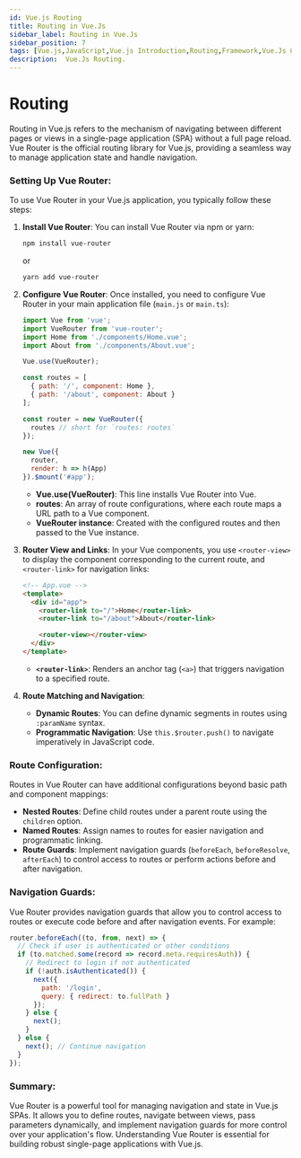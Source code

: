 ```yaml
---
id: Vue.js Routing
title: Routing in Vue.Js
sidebar_label: Routing in Vue.Js
sidebar_position: 7
tags: [Vue.js,JavaScript,Vue.js Introduction,Routing,Framework,Vue.Js Concepts]
description:  Vue.Js Routing.
---
```


# Routing

Routing in Vue.js refers to the mechanism of navigating between different pages or views in a single-page application (SPA) without a full page reload. Vue Router is the official routing library for Vue.js, providing a seamless way to manage application state and handle navigation.

### Setting Up Vue Router:

To use Vue Router in your Vue.js application, you typically follow these steps:

1. **Install Vue Router**:
   You can install Vue Router via npm or yarn:

   ```bash
   npm install vue-router
   ```

   or

   ```bash
   yarn add vue-router
   ```

2. **Configure Vue Router**:
   Once installed, you need to configure Vue Router in your main application file (`main.js` or `main.ts`):

   ```javascript
   import Vue from 'vue';
   import VueRouter from 'vue-router';
   import Home from './components/Home.vue';
   import About from './components/About.vue';

   Vue.use(VueRouter);

   const routes = [
     { path: '/', component: Home },
     { path: '/about', component: About }
   ];

   const router = new VueRouter({
     routes // short for `routes: routes`
   });

   new Vue({
     router,
     render: h => h(App)
   }).$mount('#app');
   ```

   - **Vue.use(VueRouter)**: This line installs Vue Router into Vue.
   - **routes**: An array of route configurations, where each route maps a URL path to a Vue component.
   - **VueRouter instance**: Created with the configured routes and then passed to the Vue instance.

3. **Router View and Links**:
   In your Vue components, you use `<router-view>` to display the component corresponding to the current route, and `<router-link>` for navigation links:

   ```html
   <!-- App.vue -->
   <template>
     <div id="app">
       <router-link to="/">Home</router-link>
       <router-link to="/about">About</router-link>

       <router-view></router-view>
     </div>
   </template>
   ```

   - **`<router-link>`**: Renders an anchor tag (`<a>`) that triggers navigation to a specified route.

4. **Route Matching and Navigation**:
   - **Dynamic Routes**: You can define dynamic segments in routes using `:paramName` syntax.
   - **Programmatic Navigation**: Use `this.$router.push()` to navigate imperatively in JavaScript code.

### Route Configuration:

Routes in Vue Router can have additional configurations beyond basic path and component mappings:

- **Nested Routes**: Define child routes under a parent route using the `children` option.
- **Named Routes**: Assign names to routes for easier navigation and programmatic linking.
- **Route Guards**: Implement navigation guards (`beforeEach`, `beforeResolve`, `afterEach`) to control access to routes or perform actions before and after navigation.

### Navigation Guards:

Vue Router provides navigation guards that allow you to control access to routes or execute code before and after navigation events. For example:

```javascript
router.beforeEach((to, from, next) => {
  // Check if user is authenticated or other conditions
  if (to.matched.some(record => record.meta.requiresAuth)) {
    // Redirect to login if not authenticated
    if (!auth.isAuthenticated()) {
      next({
        path: '/login',
        query: { redirect: to.fullPath }
      });
    } else {
      next();
    }
  } else {
    next(); // Continue navigation
  }
});
```

### Summary:

Vue Router is a powerful tool for managing navigation and state in Vue.js SPAs. It allows you to define routes, navigate between views, pass parameters dynamically, and implement navigation guards for more control over your application's flow. Understanding Vue Router is essential for building robust single-page applications with Vue.js.